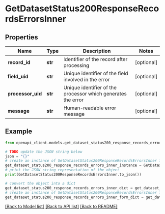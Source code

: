 # GetDatasetStatus200ResponseRecordsErrorsInner


## Properties

Name | Type | Description | Notes
------------ | ------------- | ------------- | -------------
**record_id** | **str** | Identifier of the record after processing | [optional] 
**field_uid** | **str** | Unique identifier of the field involved in the error | [optional] 
**processor_uid** | **str** | Unique identifier of the processor which generates the error | [optional] 
**message** | **str** | Human-readable error message | [optional] 

## Example

```python
from openapi_client.models.get_dataset_status200_response_records_errors_inner import GetDatasetStatus200ResponseRecordsErrorsInner

# TODO update the JSON string below
json = "{}"
# create an instance of GetDatasetStatus200ResponseRecordsErrorsInner from a JSON string
get_dataset_status200_response_records_errors_inner_instance = GetDatasetStatus200ResponseRecordsErrorsInner.from_json(json)
# print the JSON string representation of the object
print(GetDatasetStatus200ResponseRecordsErrorsInner.to_json())

# convert the object into a dict
get_dataset_status200_response_records_errors_inner_dict = get_dataset_status200_response_records_errors_inner_instance.to_dict()
# create an instance of GetDatasetStatus200ResponseRecordsErrorsInner from a dict
get_dataset_status200_response_records_errors_inner_form_dict = get_dataset_status200_response_records_errors_inner.from_dict(get_dataset_status200_response_records_errors_inner_dict)
```
[[Back to Model list]](../README.md#documentation-for-models) [[Back to API list]](../README.md#documentation-for-api-endpoints) [[Back to README]](../README.md)


